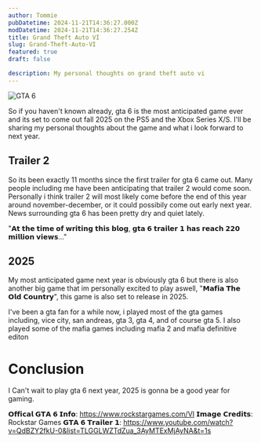 ```yaml
---
author: Tommie
pubDatetime: 2024-11-21T14:36:27.000Z
modDatetime: 2024-11-21T14:36:27.254Z
title: Grand Theft Auto VI
slug: Grand-Theft-Auto-VI
featured: true
draft: false

description: My personal thoughts on grand theft auto vi
---
```


![GTA 6](@assets/images/gta6.png)

So if you haven't known already, gta 6 is the most anticipated game ever and its set to come out fall 2025 on the PS5 and the Xbox Series X/S. I'll be sharing my personal thoughts about the game and what i look forward to next year. 

## Trailer 2

So its been exactly 11 months since the first trailer for gta 6 came out. Many people including me have been anticipating that trailer 2 would come soon. Personally i think trailer 2 will most likely come before the end of this year around november-december, or it could possibily come out early next year. News surrounding gta 6 has been pretty dry and quiet lately.

"𝗔𝘁 𝘁𝗵𝗲 𝘁𝗶𝗺𝗲 𝗼𝗳 𝘄𝗿𝗶𝘁𝗶𝗻𝗴 𝘁𝗵𝗶𝘀 𝗯𝗹𝗼𝗴, 𝗴𝘁𝗮 𝟲 𝘁𝗿𝗮𝗶𝗹𝗲𝗿 𝟭 𝗵𝗮𝘀 𝗿𝗲𝗮𝗰𝗵 𝟮𝟮𝟬 𝗺𝗶𝗹𝗹𝗶𝗼𝗻 𝘃𝗶𝗲𝘄𝘀..."

## 2025

My most anticipated game next year is obviously gta 6 but there is also another big game that im personally excited to play aswell, "𝗠𝗮𝗳𝗶𝗮 𝗧𝗵𝗲 𝗢𝗹𝗱 𝗖𝗼𝘂𝗻𝘁𝗿𝘆", this game is also set to release in 2025. 

I've been a gta fan for a while now, i played most of the gta games including, vice city, san andreas, gta 3, gta 4, and of course gta 5. I also played some of the mafia games including mafia 2 and mafia definitive editon 

# Conclusion 

I Can't wait to play gta 6 next year, 2025 is gonna be a good year for gaming. 

𝗢𝗳𝗳𝗶𝗰𝗮𝗹 𝗚𝗧𝗔 𝟲 𝗜𝗻𝗳𝗼: https://www.rockstargames.com/VI
𝗜𝗺𝗮𝗴𝗲 𝗖𝗿𝗲𝗱𝗶𝘁𝘀: Rockstar Games
𝗚𝗧𝗔 𝟲 𝗧𝗿𝗮𝗶𝗹𝗲𝗿 𝟭: https://www.youtube.com/watch?v=QdBZY2fkU-0&list=TLGGLWZTdZua_3AyMTExMjAyNA&t=1s
